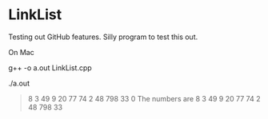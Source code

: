 # LinkList
Testing out GitHub features. Silly program to test this out.

On Mac 

g++ -o a.out LinkList.cpp 

./a.out 
> 8
> 3
> 49
> 9
> 20
> 77
> 74
> 2
> 48
> 798
> 33
> 0
The numbers are 8 3 49 9 20 77 74 2 48 798 33
